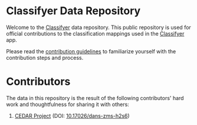 # Classifyer Data Repository

Welcome to the [Classifyer](https://classifyer.app) data repository. This public repository is used for official contributions to the classification mappings used in the [Classifyer](https://classifyer.app) app.

Please read the [contribution guidelines](./CONTRIBUTING.md) to familiarize yourself with the contribution steps and process.

# Contributors

The data in this repository is the result of the following contributors' hard work and thoughtfulness for sharing it with others:
  1. [CEDAR Project](https://github.com/CEDAR-project) (DOI: [10.17026/dans-zms-h2s6](https://doi.org/10.17026/dans-zms-h2s6))
